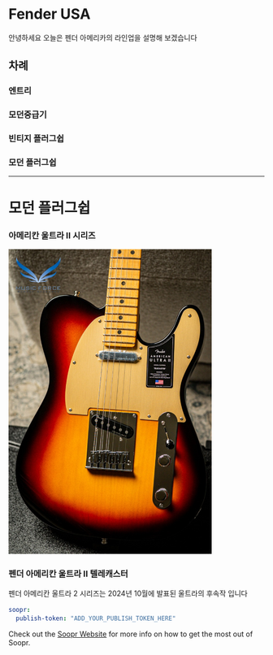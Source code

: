 Fender USA
============= 

안녕하세요 오늘은 펜더 아메리카의 라인업을 설명해 보겠습니다

## 차례

### 엔트리 

### 모던중급기 

### 빈티지 플러그쉽 

### 모던 플러그쉽

* * *

# 모던 플러그쉽
### 아메리칸 울트라 II 시리즈


  <img src="https://raw.githubusercontent.com/qodchgfl130/qodchgfl130.github.com/main/a1.jpg" width="400" />
  <h3>펜더 아메리칸 울트라 II 텔레캐스터</h3>
  
  펜더 아메리칸 울트라 2 시리즈는 2024년 10월에 발표된 울트라의 후속작 입니다

  
   

```yml
soopr:
  publish-token: "ADD_YOUR_PUBLISH_TOKEN_HERE" 
```

Check out the [Soopr Website][soopr-website] for more info on how to get the most out of Soopr.

[soopr-website]: https://www.soopr.co

